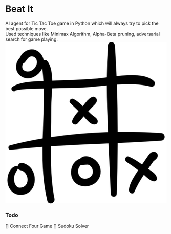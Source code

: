 # Beat It
AI agent for Tic Tac Toe game in Python which will always try to pick the best possible move. 
<br>
Used techniques like Minimax Algorithm, Alpha-Beta pruning, adversarial search for game playing.
![alt text](tictactoe.png)
### Todo
[] Connect Four Game
[] Sudoku Solver
